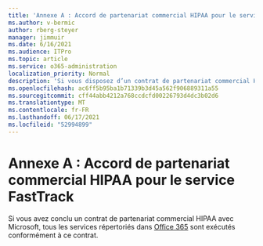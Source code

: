 ```yaml
---
title: 'Annexe A : Accord de partenariat commercial HIPAA pour le service FastTrack'
ms.author: v-bermic
author: rberg-steyer
manager: jimmuir
ms.date: 6/16/2021
ms.audience: ITPro
ms.topic: article
ms.service: o365-administration
localization_priority: Normal
description: 'Si vous disposez d’un contrat de partenariat commercial HIPAA avec Microsoft pour les services FastTrack, tous les services répertoriés dans le FastTrack Center Benefit for Office 365 sont inclus dans ce contrat sauf :'
ms.openlocfilehash: ac6ff5b95ba1b71339b3d45a562f906889311a55
ms.sourcegitcommit: cff44abb4212a768ccdcfd00226793d4dc3b02d6
ms.translationtype: MT
ms.contentlocale: fr-FR
ms.lasthandoff: 06/17/2021
ms.locfileid: "52994899"
---
```

# <a name="appendix-a---fasttrack-center-hipaa-business-associate-agreement"></a>Annexe A : Accord de partenariat commercial HIPAA pour le service FastTrack

Si vous avez conclu un contrat de partenariat commercial HIPAA avec Microsoft, tous les services répertoriés dans [Office 365](products-and-capabilities.md#office-365) sont exécutés conformément à ce contrat.


